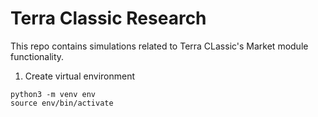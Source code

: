 # Terra Classic Research

 This repo contains simulations related to Terra CLassic's Market module functionality. 


1. Create virtual environment 

```
python3 -m venv env
source env/bin/activate
```


